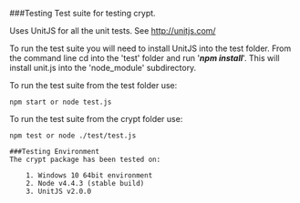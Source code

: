 ###Testing
Test suite for testing crypt. 

Uses UnitJS for all the unit tests. See http://unitjs.com/

To run the test suite you will need to install UnitJS into the test folder. From the command line cd into the 'test' folder and run '__*npm install*__'.  This will install unit.js into the 'node_module' subdirectory.

To run the test suite from the test folder use: 
```
npm start or node test.js
```

To run the test suite from the crypt folder use: 
```
npm test or node ./test/test.js

###Testing Environment
The crypt package has been tested on:

	1. Windows 10 64bit environment
	2. Node v4.4.3 (stable build)
	3. UnitJS v2.0.0
